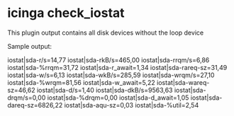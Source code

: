 # icinga check_iostat

This plugin output contains all disk devices without the loop device

Sample output:

iostat|sda-r/s=14,77
iostat|sda-rkB/s=465,00
iostat|sda-rrqm/s=6,86
iostat|sda-%rrqm=31,72
iostat|sda-r_await=1,34
iostat|sda-rareq-sz=31,49
iostat|sda-w/s=6,13
iostat|sda-wkB/s=285,59
iostat|sda-wrqm/s=27,10
iostat|sda-%wrqm=81,56
iostat|sda-w_await=5,22
iostat|sda-wareq-sz=46,62
iostat|sda-d/s=1,40
iostat|sda-dkB/s=9563,63
iostat|sda-drqm/s=0,00
iostat|sda-%drqm=0,00
iostat|sda-d_await=1,05
iostat|sda-dareq-sz=6826,22
iostat|sda-aqu-sz=0,03
iostat|sda-%util=2,54

